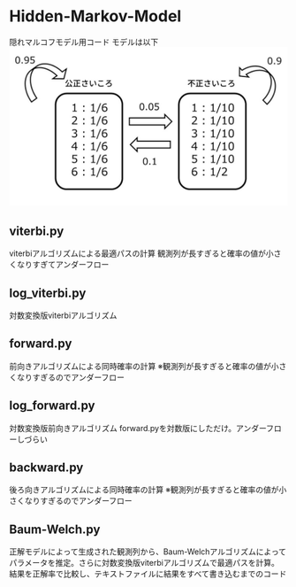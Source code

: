 # Hidden-Markov-Model
隠れマルコフモデル用コード
モデルは以下
![モデルの図](https://github.com/kyamada101/Hidden-Markov-Model/blob/master/%E3%81%84%E3%81%8B%E3%81%95%E3%81%BE%E3%81%95%E3%81%84%E3%81%93%E3%82%8D%E3%81%AE%E3%82%BA.jpg)

## viterbi.py
viterbiアルゴリズムによる最適パスの計算
観測列が長すぎると確率の値が小さくなりすぎてアンダーフロー

## log_viterbi.py
対数変換版viterbiアルゴリズム

## forward.py
前向きアルゴリズムによる同時確率の計算
※観測列が長すぎると確率の値が小さくなりすぎるのでアンダーフロー

## log_forward.py
対数変換版前向きアルゴリズム
forward.pyを対数版にしただけ。アンダーフローしづらい

## backward.py
後ろ向きアルゴリズムによる同時確率の計算
※観測列が長すぎると確率の値が小さくなりすぎるのでアンダーフロー

## Baum-Welch.py
正解モデルによって生成された観測列から、Baum-Welchアルゴリズムによってパラメータを推定。さらに対数変換版viterbiアルゴリズムで最適パスを計算。
結果を正解率で比較し、テキストファイルに結果をすべて書き込むまでのコード
